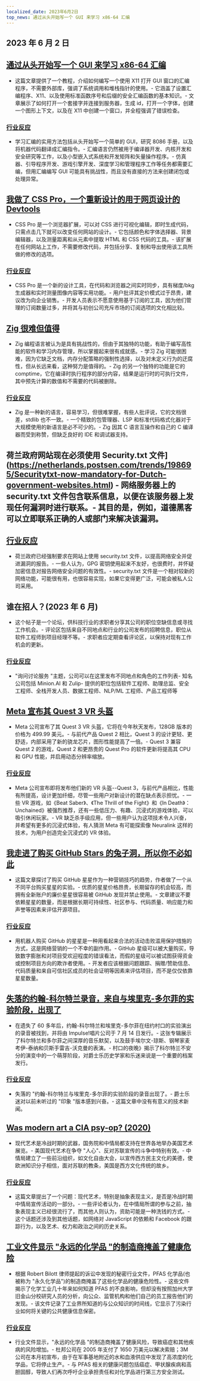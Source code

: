 ```yaml
---
localized_date: 2023年6月2日
top_news: 通过从头开始写一个 GUI 来学习 x86-64 汇编
---
```


## 2023 年 6 月 2 日

## [通过从头开始写一个 GUI 来学习 x86-64 汇编](https://gaultier.github.io/blog/x11_x64.html)

- 这篇文章提供了一个教程，介绍如何编写一个使用 X11 打开 GUI 窗口的汇编程序，不需要外部库，强调了系统调用和堆栈指针的使用。- 它涵盖了设置汇编程序、X11、以及使用标准函数序号和后缀的安全汇编函数的基本知识。- 文章展示了如何打开一个套接字并连接到服务器，生成 id，打开一个字体，创建一个图形上下文，以及在 X11 中创建一个窗口，并全程强调了错误检查。

### [行业反应](http://news.ycombinator.com/item?id=36153237)

- 学习汇编的实用方法包括从头开始写一个简单的 GUI，研究 8086 手册，以及将机器代码翻译成汇编指令。- 汇编语言仍然被用于编译器开发、内核开发和安全研究等工作，以及小型嵌入式系统和开发矩阵和矢量操作程序。- 仿真器、引导程序开发、游戏引擎开发、深度学习和管理程序工作等任务都需要汇编，但用汇编编写 GUI 可能具有挑战性，而且没有直接的方法来创建闭包或处理异常。

## [我做了 CSS Pro，一个重新设计的用于网页设计的 Devtools](https://csspro.com)

- CSS Pro 是一个浏览器扩展，可以对 CSS 进行可视化编辑，即时生成代码，只需点击几下就可以改变任何网站的设计。- 它包括颜色和字体选择器、背景编辑器，以及测量距离和从元素中提取 HTML 和 CSS 代码的工具。- 该扩展在任何网站上工作，不需要修改代码，并包括分享、复制和导出使用该工具所做的修改的选项。

### [行业反应](http://news.ycombinator.com/item?id=36148807)

- CSS Pro 是一个新的设计工具，在代码和浏览器之间实时同步，具有梯度/bkg 生成器和实时测量图像内容等实用功能。- 用户批评其定价模式过于昂贵，建议改为向企业销售。- 开发人员表示不愿意使用基于订阅的工具，因为他们管理的订阅数量过多，并将其与初创公司充斥市场的订阅选项的文化相比较。

## [Zig 很难但值得](http://ratfactor.com/zig/hard)

- Zig 编程语言被认为是具有挑战性的，但由于其独特的功能，有助于编写高性能的软件和学习内存管理，所以掌握起来很有成就感。- 学习 Zig 可能很困难，因为它缺乏文档，内存分配策略的强制性选择，以及对未定义行为的迂腐性，但从长远来看，这种努力是值得的。- Zig 的另一个独特的功能是它的 comptime，它在编译时执行程序的部分内容，结果是运行时的可执行文件，其中预先计算的数值和不需要的代码被删除。

### [行业反应](http://news.ycombinator.com/item?id=36149462)

- Zig 是一种新的语言，容易学习，但很难掌握，有些人批评说，它的文档很差，stdlib 也不一致。- 一个精致的包管理器、LSP 和标准代码格式化器对于大规模使用的新语言是必不可少的。- Zig 因其 C 语言互操作和自己的 C 编译器而受到称赞，但缺乏良好的 IDE 和调试器支持。

## 荷兰政府网站现在必须使用 Security.txt 文件](https://netherlands.postsen.com/trends/198695/Securitytxt-now-mandatory-for-Dutch-government-websites.html) - 网络服务器上的 security.txt 文件包含联系信息，以便在该服务器上发现任何漏洞时进行联系。- 其目的是，例如，道德黑客可以立即联系正确的人或部门来解决该漏洞。

## [行业反应](http://news.ycombinator.com/item?id=36149004)

- 荷兰政府已经强制要求在网站上使用 security.txt 文件，以提高网络安全并促进漏洞的报告。- 一些人认为，GPG 密钥使用起来不友好，也很费时，并怀疑加密信息对报告网络安全问题的有效性。- security.txt 文件是一个相对较新的网络功能，可能很有用，也很容易实现，如果它变得更广泛，可能会被私人公司采用。

## 谁在招人？(2023 年 6 月)

- 这个帖子是一个论坛，供科技行业的求职者分享其公司的职位空缺信息或寻找工作机会。- 评论区包括来自不同地点和行业的公司发布的招聘信息，职位从软件工程师到项目经理不等。- 求职者应定期查看评论区，以保持对现有工作机会的更新。

### [行业反应](http://news.ycombinator.com/item?id=36152014)

- "询问讨论服务 "主题，公司可以在这里发布不同地点和角色的工作列表- 知名公司包括 Minion.AI 和 Zulip- 提供的职位包括软件工程师、助理总监、安全工程师、全栈开发人员、数据工程师、NLP/ML 工程师、产品工程师等

## [Meta 宣布其 Quest 3 VR 头盔](https://www.theverge.com/2023/6/1/23744576/meta-quest-3-vr-headset-price-details)

- Meta 公司宣布了其 Quest 3 VR 头盔，它将在今年秋天发布，128GB 版本的价格为 499.99 美元。- 与前代产品 Quest 2 相比，Quest 3 的设计更轻、更舒适，内部采用了新的骁龙芯片，图形性能提高了一倍。- Quest 3 兼容 Quest 2 的游戏，Quest 2 和更昂贵的 Quest Pro 的软件更新将提高其 CPU 和 GPU 性能，并启用动态分辨率缩放。

### [行业反应](http://news.ycombinator.com/item?id=36151375)

- Meta 公司宣布即将发布他们新的 VR 头盔--Quest 3，与前代产品相比，性能有所提高，设计更加纤细，尽管一些用户对新设计的潜在缺点表示担忧。- 一些 VR 游戏，如《Beat Saber》、《The Thrill of the Fight》和《In Death》：Unchained》被强烈推荐，还有一些低压力、有趣、沉浸式的游戏体验，可以吸引休闲玩家。- VR 缺乏杀手级应用，但一些用户认为这项技术令人兴奋，并希望有更多的沉浸式体验，有人猜测 Meta 有可能探索像 Neuralink 这样的技术，为用户创造完全沉浸式的 VR 体验。

## [我走进了购买 GitHub Stars 的兔子洞，所以你不必如此](https://the-guild.dev/blog/judging-open-source-by-github-stars)

- 这篇文章探讨了购买 GitHub 星星作为一种营销技巧的趋势，作者做了一个从不同平台购买星星的实验。- 优质的星星价格昂贵，长期留存的机会较高，而拥有全新账户的廉价星星很容易被 GitHub 发现并禁止使用。- 文章建议不要依赖星星的数量，而是根据长期可持续性、社区参与、代码质量、响应能力和声誉等因素来评估开源项目。

### [行业反应](http://news.ycombinator.com/item?id=36151140)

- 用机器人购买 GitHub 的星星是一种用看起来合法的活动击败滥用保护措施的方式，这是网络营销的一个不幸的副作用。- GitHub 星级可以被大量购买，导致数字膨胀和对项目受欢迎程度的错误看法，而假的星级可以被试图获得资金或控制项目方向的欺诈者使用。- 开发者应该根据问题跟踪、捐赠/赞助信息、代码质量和来自可信社区成员的社会证明等因素来评估项目，而不是仅仅依靠星星数量。

## [失落的约翰-科尔特兰录音，来自与埃里克-多尔菲的实验阶段，出现了](https://www.npr.org/2023/05/31/1179098682/john-coltrane-eric-dolphy-village-gate-1961-lost-album)

- 在遗失了 60 多年后，约翰-科尔特兰和埃里克-多尔菲在纽约村口的实验演出的录音被找到，并将由 Impulse!唱片公司于 7 月 14 日发行。- 这张专辑展示了科尔特兰和多尔菲之间深厚的音乐默契，以及鼓手埃尔文-琼斯、钢琴家麦考伊-泰纳和贝斯手雷吉-沃克曼的表演。- 村口的夜晚》揭示了科尔特兰不安分的演变中的一个萌芽阶段，对爵士乐历史学家和乐迷来说是一个重要的档案发行。

### [行业反应](http://news.ycombinator.com/item?id=36146905)

- 失落的 "约翰-科尔特兰与埃里克-多尔菲的实验阶段的录音出现了。- 爵士乐迷对以前未听过的 "印象 "版本感到兴奋。- 这篇文章中没有有意义的技术新闻。

## [Was modern art a CIA psy-op? (2020)](https://daily.jstor.org/was-modern-art-really-a-cia-psy-op/)

- 现代艺术是冷战时期的武器，国务院和中情局都支持在世界各地举办美国艺术展览。- 美国现代艺术在争夺 "人心"、反对苏联宣传的斗争中特别有效。- 中情局建立了一些前沿组织，如文化自由大会，以宣传西方民主文化的美德，使欧洲知识分子相信，面对苏联的教条，美国是西方文化传统的故乡。

### [行业反应](http://news.ycombinator.com/item?id=36155204)

- 这篇文章提出了一个问题：现代艺术，特别是抽象表现主义，是否是冷战时期中情局宣传活动的一部分。- 一些评论者认为，在中情局所谓的参与之前，抽象表现主义已经很流行了，而其他人则认为，资助可能是一种洗钱的方式。- 这个话题还涉及到其他话题，如网络对 JavaScript 的依赖和 Facebook 的跟踪行为，以及艺术、权力和政治之间的历史关系。

## [工业文件显示 "永远的化学品 "的制造商掩盖了健康危险](https://phys.org/news/2023-05-secret-industry-documents-reveal-makers.html)

- 根据 Robert Bilott 律师提起的诉讼中发现的秘密行业文件，PFAS 化学品(也被称为 "永久化学品")的制造商掩盖了这些化学品的健康危险性。- 这些文件揭示了化学工业几十年来如何知道 PFAS 的不良影响，但却没有按照加州大学旧金山分校研究人员的分析，向公众、监管机构和他们自己的员工报告他们的发现。- 该文件记录了工业界所知道的与公众知识的时间线，它显示了污染行业如何将关键的公共健康信息保密。

### [行业反应](http://news.ycombinator.com/item?id=36149789)

- 行业文件显示，"永远的化学品 "的制造商掩盖了健康风险，导致癌症和其他疾病的风险增加。- 杜邦公司在 2005 年支付了 1650 万美元以解决索赔；3M 公司在本月初宣布，由于在军事基地附近的水和血液供应中发现了高浓度的化学品，它将停止生产。- 与 PFAS 相关的健康问题包括癌症、甲状腺疾病和高胆固醇，导致人们再次呼吁企业承担责任和对化学品进行第三方安全测试。
